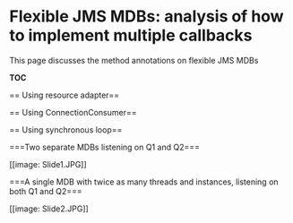 # Flexible JMS MDBs: analysis of how to implement multiple callbacks </h1>

This page discusses the method annotations on flexible JMS MDBs

__TOC__

== Using resource adapter==

== Using ConnectionConsumer==

== Using synchronous loop==

===Two separate MDBs listening on Q1 and Q2===

[[image:  Slide1.JPG]]

===A single MDB with twice as many threads and instances, listening on both Q1 and Q2===

[[image:  Slide2.JPG]]